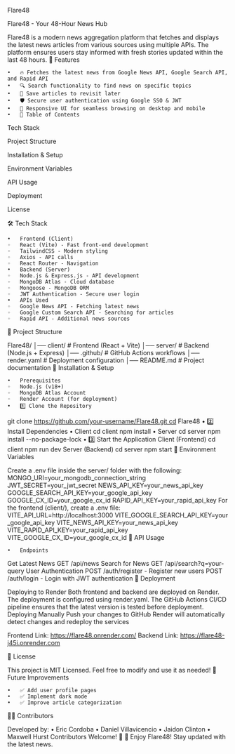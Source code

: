  Flare48

Flare48 - Your 48-Hour News Hub

Flare48 is a modern news aggregation platform that fetches and displays the latest news articles from various sources using multiple APIs. The platform ensures users stay informed with fresh stories updated within the last 48 hours.
🚀 Features

	•	🔥 Fetches the latest news from Google News API, Google Search API, and Rapid API
	•	🔍 Search functionality to find news on specific topics
	•	💾 Save articles to revisit later
	•	🛡️ Secure user authentication using Google SSO & JWT
	•	📱 Responsive UI for seamless browsing on desktop and mobile
	•	📖 Table of Contents
Tech Stack

Project Structure

Installation & Setup

Environment Variables

API Usage

Deployment

License

🛠 Tech Stack

	•	Frontend (Client)
	◦	React (Vite) - Fast front-end development
	◦	TailwindCSS - Modern styling
	◦	Axios - API calls
	◦	React Router - Navigation
	•	Backend (Server)
	◦	Node.js & Express.js - API development
	◦	MongoDB Atlas - Cloud database
	◦	Mongoose - MongoDB ORM
	◦	JWT Authentication - Secure user login
	•	APIs Used
	◦	Google News API - Fetching latest news
	◦	Google Custom Search API - Searching for articles
	◦	Rapid API - Additional news sources
📂 Project Structure

Flare48/ │── client/ # Frontend (React + Vite) │── server/ # Backend (Node.js + Express) │── .github/ # GitHub Actions workflows │── render.yaml # Deployment configuration │── README.md # Project documentation
🔧 Installation & Setup

	•	Prerequisites
	◦	Node.js (v18+)
	◦	MongoDB Atlas Account
	◦	Render Account (for deployment)
	•	1️⃣ Clone the Repository
git clone https://github.com/your-username/Flare48.git cd Flare48
	•	2️⃣ Install Dependencies
	•	Client
cd client npm install
	•	Server
cd server npm install --no-package-lock
	•	3️⃣ Start the Application
Client (Frontend)
cd client npm run dev
Server (Backend)
cd server npm start
🔑 Environment Variables

Create a .env file inside the server/ folder with the following:
MONGO_URI=your_mongodb_connection_string JWT_SECRET=your_jwt_secret NEWS_API_KEY=your_news_api_key GOOGLE_SEARCH_API_KEY=your_google_api_key GOOGLE_CX_ID=your_google_cx_id RAPID_API_KEY=your_rapid_api_key
For the frontend (client/), create a .env file:
VITE_API_URL=http://localhost:3000 VITE_GOOGLE_SEARCH_API_KEY=your_google_api_key VITE_NEWS_API_KEY=your_news_api_key VITE_RAPID_API_KEY=your_rapid_api_key VITE_GOOGLE_CX_ID=your_google_cx_id
📡 API Usage

	•	Endpoints
Get Latest News
GET /api/news
Search for News
GET /api/search?q=your-query
User Authentication
POST /auth/register - Register new users
POST /auth/login - Login with JWT authentication
🚀 Deployment

Deploying to Render
Both frontend and backend are deployed on Render. The deployment is configured using render.yaml. The GitHub Actions CI/CD pipeline ensures that the latest version is tested before deployment.
Deploying Manually
Push your changes to GitHub
Render will automatically detect changes and redeploy the services

Frontend Link: https://flare48.onrender.com/
Backend Link: https://flare48-j45i.onrender.com 

📜 License

This project is MIT Licensed. Feel free to modify and use it as needed!
🎯 Future Improvements

	•	✅ Add user profile pages
	•	✅ Implement dark mode
	•	✅ Improve article categorization
👨‍💻 Contributors

Developed by:
	•	Eric Cordoba
	•	Daniel Villavicencio
	•	Jaidon Clinton
	•	Maxwell Hurst
Contributors Welcome! 🎉
🚀 Enjoy Flare48! Stay updated with the latest news.
